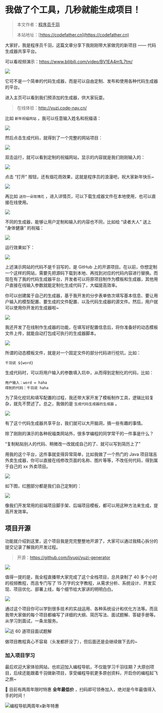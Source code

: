 # 我做了个工具，几秒就能生成项目！

> 本文作者：[程序员千羽](https://yuyuanweb.feishu.cn/wiki/Abldw5WkjidySxkKxU2cQdAtnah)
>
> 本站地址：[https://codefather.cn](https://codefather.cn)

大家好，我是程序员千羽，这篇文章分享下我刚刚带大家做完的新项目 —— 代码生成器共享平台。

可以看视频演示：https://www.bilibili.com/video/BV1EA4m1L7tm/

![](https://pic.yupi.icu/1/image-20240202144100827.png)

它可不是一个简单的代码生成器，而是可以自由定制、发布和使用各种代码生成器的平台。

进入主页可以看到我们预添加的生成器，供大家玩耍。

> 在线体验：http://yuzi.code-nav.cn/

比如 `新年祝福网站` ，我可以任意输入姓名和祝福语：

![](https://pic.yupi.icu/1/image-20240202144406103.png)

然后点击生成代码，就得到了一个完整的网站项目：

![](https://pic.yupi.icu/1/image-20240202144454104.png)

双击运行，就可以看到定制的祝福网站，显示的内容就是我们刚刚输入的：

![](https://pic.yupi.icu/1/image-20240202144609298.png)

点击 “打开” 按钮，还有烟花雨效果，这就是程序员的浪漫吧，祝大家新年快乐~

![](https://pic.yupi.icu/1/image-20240202144529064.png)



再比如 `送你一朵玫瑰花` ，进入详情页，可以下载生成器文件在本地使用，也可以直接在线使用。

![](https://pic.yupi.icu/1/image-20240202144846456.png)

不同的生成器，能够让用户定制和输入的内容也不同，比如给 “读者大人” 送上 “身体健康” 的祝福：

![](https://pic.yupi.icu/1/image-20240202144729851.png)

运行效果如下：

![](https://pic.yupi.icu/1/image-20240202145304473.png)

上述演示网站的代码不是千羽写的，是 GitHub 上的开源项目。在以前，你想定制一个这样的网站，需要先把源码下载到本地、再找到对应的代码内容进行替换。而现在有了我的代码生成器平台，开发者可以将原项目制作为模板和生成器，其他用户直接在线输入参数就能定制化生成代码了，大幅提高效率。

你可以创建属于自己的生成器，基于我开发的分步表单依次填写基本信息、要让用户输入的模型配置、要生成的文件配置、以及代码生成器的源文件。然后，用户就可以使用你开发的生成器啦~

![](https://pic.yupi.icu/1/image-20240202145434038.png)

我还开发了在线制作生成器的功能，在填写好配置信息后，将你准备好的动态模板文件上传，就能自动打包成可执行的生成器脚本。

![](https://pic.yupi.icu/1/image-20240202145451444.png)

所谓的动态模板文件，就是对一个固定文件的部分代码进行挖坑，比如：

```
千羽说 ${word}
```

生成代码时，可以将用户输入的参数填入坑中，从而得到定制化的代码，比如：

```
用户输入：word = haha
得到的代码：千羽说 haha
```



为了简化挖坑和填写配置的过程，我还带大家开发了模板制作工具，逻辑比较复杂，就先不赘述了。总之，我做的是 `生成代码生成器的生成器` 。

![](https://pic.yupi.icu/1/image-20240202145712378.png)

有了这个代码生成器共享平台，我们就可以大开脑洞，搞一些有趣的事情。

除了刚刚的演示的各种祝福类网站外，很多学编程的同学常干的一件事是什么？

“复制粘贴别人的代码、稍微改一改就成自己的了、就可以写到简历上了”

用我的这个平台，这件事就变得异常简单，比如我做了一个热门的 Java 项目瑞吉外卖生成器，你可以直接在线修改页面的名称、图片等等，不改任何代码，得到属于自己的 xx 外卖项目。

![](https://pic.yupi.icu/1/image-20240202150025150.png)

如下图，红圈部分都是我们自己定制的：

![](https://pic.yupi.icu/1/image-20240202150124212.png)



像我们开发常用的前端项目脚手架、后端项目模板，都可以用这种方法来生成，提高开发效率。



## 项目开源

功能就介绍到这里，这个项目我是完完整整地开源了，大家可以通过我精心拆分的提交记录了解我的开发过程。

> 开源：https://github.com/liyupi/yuzi-generator

![](https://pic.yupi.icu/1/image-20240202150249108.png)

值得一提的是，我全程直播带大家完成了这个全栈项目，总共录制了 40 多个小时的视频教程，而且专门写了 15 万字的文字教程，从需求分析、系统设计、开发实现、项目优化、部署上线，每个细节给大家讲的明明白白。

![](https://pic.yupi.icu/1/yuzi-image.png)

通过这个项目你可以学到很多技术的实战运用、各种系统设计和优化方法等。而且我带大家做的每个项目都编写了详细的大纲、简历写法、面试题解、答疑手册等。从学习到面试，一条龙服务。

![近 60 道项目面试题解](https://pic.yupi.icu/1/image-20240202150650824.png)

做项目教程真心不容易（头发都肝没了），但后面还是会继续做下去的~



### 加入项目学习

最后欢迎大家体验网站，也欢迎加入编程导航，不仅能学习千羽往期 7 大原创项目，后续还能跟着千羽做新项目，享受编程导航更多原创资料，开启你的编程起飞之旅~

🧧 目前有两周年限时特惠 **全年最低价** ，扫码即可领券加入，绝对是今年最值得入手的时间！

![编程导航两周年x新年特惠](https://pic.yupi.icu/1/%E7%BC%96%E7%A8%8B%E5%AF%BC%E8%88%AA%E4%B8%A4%E5%91%A8%E5%B9%B4%E6%96%B0%E5%B9%B4%E7%89%B9%E6%83%A0-20240202150826992.png)